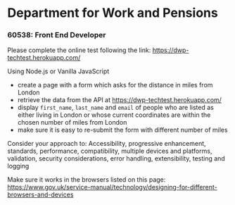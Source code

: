 # Department for Work and Pensions

### 60538: Front End Developer

Please complete the online test following the link: https://dwp-techtest.herokuapp.com/

Using Node.js or Vanilla JavaScript
- create a page with a form which asks for the distance in miles from London
- retrieve the data from the API at https://dwp-techtest.herokuapp.com/
- display `first_name`, `last_name` and `email` of people who are listed as either living in London or whose current coordinates are within the chosen number of miles from London
- make sure it is easy to re-submit the form with different number of miles

Consider your approach to: Accessibility, progressive enhancement, standards, performance, compatibility, multiple devices and platforms, validation, security considerations, error handling, extensibility, testing and logging

Make sure it works in the browsers listed on this page: https://www.gov.uk/service-manual/technology/designing-for-different-browsers-and-devices
